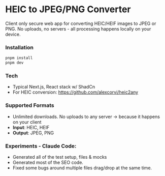 # HEIC to JPEG/PNG Converter

Client only secure web app for converting HEIC/HEIF images to JPEG or PNG. No uploads, no servers - all processing happens locally on your device.


### Installation

```bash
pnpm install
pnpm dev
```

### Tech
- Typical Next.js, React stack w/ ShadCn
- For HEIC conversion: https://github.com/alexcorvi/heic2any

### Supported Formats

- Unlimited downloads. No uploads to any server -> because it happens on your client
- **Input**: HEIC, HEIF
- **Output**: JPEG, PNG

### Experiments - Claude Code:
- Generated all of the test setup, files & mocks
- Generated most of the SEO code. 
- Fixed some bugs around multiple files drag/drop at the same time.
